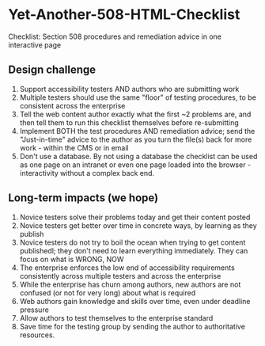 # Yet-Another-508-HTML-Checklist
Checklist: Section 508 procedures and remediation advice in one interactive page

## Design challenge ##

1. Support accessibility testers AND authors who are submitting work
2. Multiple testers should use the same "floor" of testing procedures, to be consistent across the enterprise
3. Tell the web content author exactly what the first ~2 problems are, and then tell them to run this checklist themselves before re-submitting
4. Implement BOTH the test procedures AND remediation advice; send the "Just-in-time" advice to the author as you turn the file(s) back for more work - within the CMS or in email
5. Don't use a database. By not using a database the checklist can be used as one page on an intranet or even one page loaded into the browser - interactivity without a complex back end.

## Long-term impacts (we hope) ##
1. Novice testers solve their problems today and get their content posted
2. Novice testers get better over time in concrete ways, by learning as they publish
3. Novice testers do not try to boil the ocean when trying to get content publishedl; they don't need to learn everything immediately. They can focus on what is WRONG, NOW
4. The enterprise enforces the low end of accessibility requirements consistently across multiple testers and across the enterprise
5. While the enterprise has churn among authors, new authors are not confused (or not for very long) about what is required
6. Web authors gain knowledge and skills over time, even under deadline pressure
7. Allow authors to test themselves to the enterprise standard
8. Save time for the testing group by sending the author to authoritative resources.

